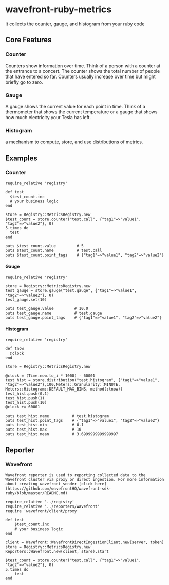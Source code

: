 # wavefront-ruby-metrics

It collects the counter, gauge, and histogram from your ruby code

## Core Features
### Counter
Counters show information over time. Think of a person with a counter at the entrance to a concert. The counter shows the total number of people that have entered so far. Counters usually increase over time but might briefly go to zero.
### Gauge
A gauge shows the current value for each point in time. Think of a thermometer that shows the current temperature or a gauge that shows how much electricity your Tesla has left.

### Histogram
a mechanism to compute, store, and use distributions of metrics.

## Examples
### Counter
    require_relative 'registry'
    
    def test
      $test_count.inc
      # your business logic
    end

    store = Registry::MetricsRegistry.new
    $test_count = store.counter("test.call", {"tag1"=>"value1", "tag2"=>"value2"}, 0)
    5.times do
      test
    end

    puts $test_count.value         # 5
    puts $test_count.name          # test.call
    puts $test_count.point_tags    # {"tag1"=>"value1", "tag2"=>"value2"}
        
#### Gauge
    require_relative 'registry'
    
    store = Registry::MetricsRegistry.new
    test_gauge = store.gauge("test.gauge", {"tag1"=>"value1", "tag2"=>"value2"}, 0)
    test_gauge.set(10)
    
    puts test_gauge.value         # 10.0
    puts test_gauge.name          # test.gauge
    puts test_gauge.point_tags    # {"tag1"=>"value1", "tag2"=>"value2"}
    
#### Histogram
    require_relative 'registry'
    
    def tnow
      @clock
    end
    
    store = Registry::MetricsRegistry.new
    
    @clock = (Time.now.to_i * 1000) - 60001
    test_hist = store.distribution("test.histogram", {"tag1"=>"value1", "tag2"=>"value2"},100,Meters::Granularity::MINUTE, Meters::Histogram::DEFAULT_MAX_BINS, method(:tnow))
    test_hist.push(0.1)
    test_hist.push(1)
    test_hist.push(10)
    @clock += 60001
    
    puts test_hist.name          # test.histogram
    puts test_hist.point_tags    # {"tag1"=>"value1", "tag2"=>"value2"}
    puts test_hist.min           # 0.1
    puts test_hist.max           # 10
    puts test_hist.mean          # 3.6999999999999997
    
## Reporter
### Wavefront
    Wavefront reporter is used to reporting collected data to the Wavefront cluster via proxy or direct ingestion. For more information about creating wavefront sender [click here](https://github.com/wavefrontHQ/wavefront-sdk-ruby/blob/master/README.md)
    
    require_relative '../registry'
    require_relative '../reporters/wavefront'
    require 'wavefront/client/proxy'
    
    def test
        $test_count.inc
        # your business logic
    end

    client = Wavefront::WavefrontDirectIngestionClient.new(server, token)
    store = Registry::MetricsRegistry.new
    Reporters::Wavefront.new(client, store).start
    
    $test_count = store.counter("test.call", {"tag1"=>"value1", "tag2"=>"value2"}, 0)
    5.times do
        test
    end
    
